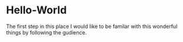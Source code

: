 # Hello-World
The first step in this place
I would like to be familar with this wonderful things by following the gudience.
